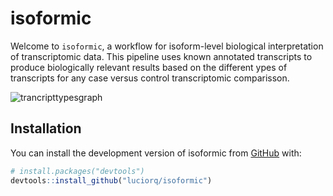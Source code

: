
# isoformic

<!-- badges: start -->
<!-- badges: end -->

Welcome to `isoformic`, a workflow for isoform-level biological interpretation of transcriptomic data.
This pipeline uses known annotated transcripts to produce biologically relevant results based on the different ypes of transcripts for any case versus control transcriptomic comparisson.

![trancripttypesgraph](https://i.imgur.com/UWoAr0k.png)


## Installation

You can install the development version of isoformic from [GitHub](https://github.com/) with:

``` r
# install.packages("devtools")
devtools::install_github("luciorq/isoformic")
```


